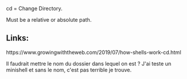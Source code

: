 cd = Change Directory.

Must be a relative or absolute path.

<h2>Links:</h2>
https://www.growingwiththeweb.com/2019/07/how-shells-work-cd.html

Il faudrait mettre le nom du dossier dans lequel on est ? J'ai teste un minishell et sans le nom, c'est pas terrible je trouve.